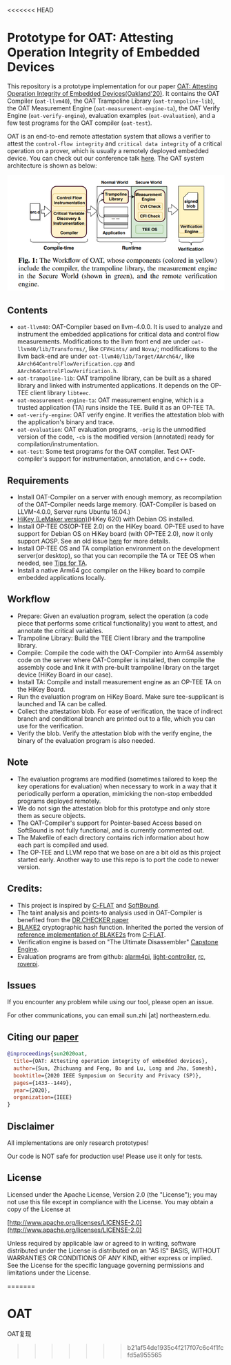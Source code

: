 <<<<<<< HEAD
# Prototype for OAT: Attesting Operation Integrity of Embedded Devices

This repository is a prototype implementation for our paper [OAT: Attesting Operation Integrity of Embedded Devices(Oakland'20)][1]. It contains the OAT Compiler (`oat-llvm40`), the OAT Trampoline Library (`oat-trampoline-lib`), the OAT Measurement Engine (`oat-measurement-engine-ta`), the OAT Verify Engine (`oat-verify-engine`), evaluation examples (`oat-evaluation`), and a few test programs for the OAT compiler (`oat-test`). 

OAT is an end-to-end remote attestation system that allows a verifier to attest the `control-flow integrity` and `critical data integrity` of a critical operation on a prover, which is usually a remotely deployed embedded device. You can check out our conference talk [here](https://www.youtube.com/watch?v=yxS5AoyszP8). The OAT system architecture is shown as below:
 
![OAT system](./oat-sys.png)

## Contents

- `oat-llvm40`: OAT-Compiler based on llvm-4.0.0. It is used to analyze and instrument the embedded applications for critical data and control flow measurements. Modifications to the llvm front end are under `oat-llvm40/lib/Transforms/`, like `CFVHints/` and `Nova/`; modifications to the llvm back-end are under `oat-llvm40/lib/Target/AArch64/`, like `AArch64ControlFlowVerification.cpp` and `AArch64ControlFlowVerification.h`.  
- `oat-trampoline-lib`: OAT trampoline library, can be built as a shared library and linked with instrumented applications. It depends on the OP-TEE client library `libteec`.
- `oat-measurement-engine-ta`: OAT measurement engine, which is a trusted application (TA) runs inside the TEE. Build it as an OP-TEE TA.
- `oat-verify-engine`: OAT verify engine. It verifies the attestation blob with the application's binary and trace. 
- `oat-evaluation`: OAT evaluation programs, `-orig` is the unmodified version of the code, `-cb` is the modified version (annotated) ready for compilation/instrumentation.
- `oat-test`: Some test programs for the OAT compiler. Test OAT-compiler's support for instrumentation, annotation, and c++ code.

## Requirements

- Install OAT-Compiler on a server with enough memory, as recompilation of the OAT-Compiler needs large memory. (OAT-Compiler is based on LLVM-4.0.0, Server runs Ubuntu 16.04.)
- [HiKey (LeMaker version)][3](HiKey 620) with Debian OS installed.
- Install OP-TEE OS(OP-TEE 2.0) on the HiKey board. OP-TEE used to have support for Debian OS on HiKey board (with OP-TEE 2.0), now it only support AOSP. See an old issue [here][13] for more details.
- Install OP-TEE OS and TA compilation environment on the development server(or desktop), so that you can recompile the TA or TEE OS when needed, see [Tips for TA](https://optee.readthedocs.io/en/latest/building/trusted_applications.html). 
- Install a native Arm64 gcc compiler on the Hikey board to compile embedded applications locally.

## Workflow

- Prepare: Given an evaluation program, select the operation (a code piece that performs some critical functionality) you want to attest, and annotate the critical variables. 
- Trampoline Library: Build the TEE Client library and the trampoline library.
- Compile: Compile the code with the OAT-Compiler into Arm64 assembly code on the server where OAT-Compiler is installed, then compile the assembly code and link it with pre-built trampoline library on the target device (HiKey Board in our case).
- Install TA: Compile and install measurement engine as an OP-TEE TA on the HiKey Board.
- Run the evaluation program on HiKey Board. Make sure tee-supplicant is launched and TA can be called.
- Collect the attestation blob. For ease of verification, the trace of indirect branch and conditional branch are printed out to a file, which you can use for the verification.
- Verify the blob. Verify the attestation blob with the verify engine, the binary of the evaluation program is also needed.

## Note

- The evaluation programs are modified (sometimes tailored to keep the key operations for evaluation) when necessary to work in a way that it periodically perform a operation, mimicking the non-stop embedded programs deployed remotely.
- We do not sign the attestation blob for this prototype and only store them as secure objects.
- The OAT-Compiler's support for Pointer-based Access based on SoftBound is not fully functional, and is currently commented out.
- The Makefile of each directory contains rich information about how each part is compiled and used.
- The OP-TEE and LLVM repo that we base on are a bit old as this project started early. Another way to use this repo is to port the code to newer version.


## Credits: 

- This project is inspired by [C-FLAT][2] and [SoftBound][8].
- The taint analysis and points-to analysis used in OAT-Compiler is benefited from the [DR.CHECKER paper][12]
- [BLAKE2][9] cryptographic hash function. Inherited the ported
  the version of [reference implementation of BLAKE2s][10] from [C-FLAT][2]. 
- Verification engine is based on "The Ultimate Disassembler" [Capstone Engine][11].
- Evaluation programs are from github: [alarm4pi][4], [light-controller][5], [rc][6], [roverpi][7].

## Issues
If you encounter any problem while using our tool, please open an issue. 

For other communications, you can email sun.zhi [at] northeastern.edu.


## Citing our [paper](https://arxiv.org/pdf/1802.03462.pdf)
```bibtex
@inproceedings{sun2020oat,
  title={OAT: Attesting operation integrity of embedded devices},
  author={Sun, Zhichuang and Feng, Bo and Lu, Long and Jha, Somesh},
  booktitle={2020 IEEE Symposium on Security and Privacy (SP)},
  pages={1433--1449},
  year={2020},
  organization={IEEE}
}
```

## Disclaimer

All implementations are only research prototypes!

Our code is NOT safe for production use! Please use it only for tests.

## License

Licensed under the Apache License, Version 2.0 (the "License");
you may not use this file except in compliance with the License.
You may obtain a copy of the License at

[http://www.apache.org/licenses/LICENSE-2.0](http://www.apache.org/licenses/LICENSE-2.0)

Unless required by applicable law or agreed to in writing, software
distributed under the License is distributed on an "AS IS" BASIS,
WITHOUT WARRANTIES OR CONDITIONS OF ANY KIND, either express or implied.
See the License for the specific language governing permissions and
limitations under the License.

[1]: https://arxiv.org/pdf/1802.03462.pdf "OAT: Attesting Operation Integrity of Embedded Devices"
[2]: https://arxiv.org/abs/1605.07763 "C-FLAT: Control-FLow ATtestation for Embedded Systems Software"
[3]: https://www.96boards.org/product/hikey/ "HiKey Board"
[4]: https://github.com/ddrazir/alarm4pi "alarm4pi"
[5]: https://github.com/Barro/light-controller "light-controller" 
[6]: https://github.com/bskari/pi-rc/tree/pi2 "rc"
[7]: https://github.com/Gwaltrip/RoverPi/tree/master/tcpRover "roverpi"
[8]: http://acg.cis.upenn.edu/papers/pldi09_softbound.pdf "SoftBound"
[9]: https://blake2.net/ "BLAKE2 — fast secure hashing"
[10]: https://github.com/BLAKE2/BLAKE2 "BLAKE2/BLAKE2: BLAKE2 official implementations"
[11]: http://www.capstone-engine.org/ "Capstone Engine"
[12]: https://www.usenix.org/system/files/conference/usenixsecurity17/sec17-machiry.pdf "DR.CHECKER"
[13]: https://github.com/OP-TEE/optee_os/issues/1257 "OP-TEE with Debian OS on Hikey Board"
=======
# OAT
OAT复现
>>>>>>> b21af54de1935c4f217f07c6c4f1fcfd5a955565
